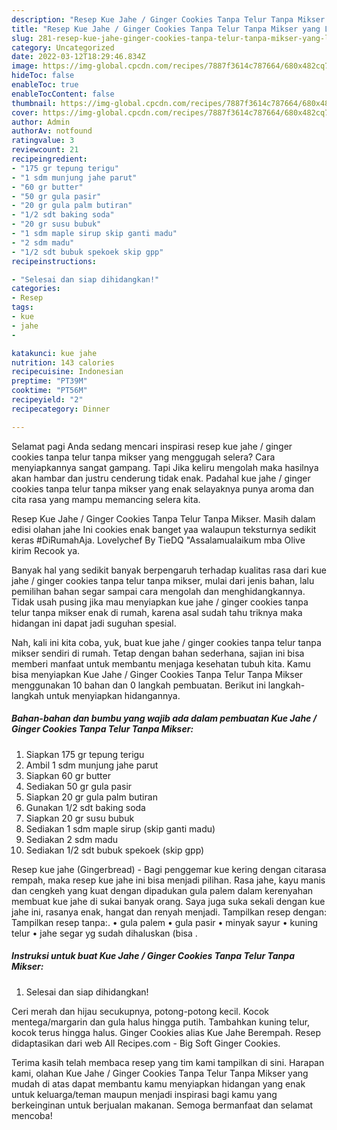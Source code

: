 ```yaml
---
description: "Resep Kue Jahe / Ginger Cookies Tanpa Telur Tanpa Mikser yang Lezat , Bisa Manjain Lidah"
title: "Resep Kue Jahe / Ginger Cookies Tanpa Telur Tanpa Mikser yang Lezat , Bisa Manjain Lidah"
slug: 281-resep-kue-jahe-ginger-cookies-tanpa-telur-tanpa-mikser-yang-lezat-bisa-manjain-lidah
category: Uncategorized
date: 2022-03-12T18:29:46.834Z
image: https://img-global.cpcdn.com/recipes/7887f3614c787664/680x482cq70/kue-jahe-ginger-cookies-tanpa-telur-tanpa-mikser-foto-resep-utama.jpg
hideToc: false
enableToc: true
enableTocContent: false
thumbnail: https://img-global.cpcdn.com/recipes/7887f3614c787664/680x482cq70/kue-jahe-ginger-cookies-tanpa-telur-tanpa-mikser-foto-resep-utama.jpg
cover: https://img-global.cpcdn.com/recipes/7887f3614c787664/680x482cq70/kue-jahe-ginger-cookies-tanpa-telur-tanpa-mikser-foto-resep-utama.jpg
author: Admin
authorAv: notfound
ratingvalue: 3
reviewcount: 21
recipeingredient:
- "175 gr tepung terigu"
- "1 sdm munjung jahe parut"
- "60 gr butter"
- "50 gr gula pasir"
- "20 gr gula palm butiran"
- "1/2 sdt baking soda"
- "20 gr susu bubuk"
- "1 sdm maple sirup skip ganti madu"
- "2 sdm madu"
- "1/2 sdt bubuk spekoek skip gpp"
recipeinstructions:

- "Selesai dan siap dihidangkan!"
categories:
- Resep
tags:
- kue
- jahe
- 

katakunci: kue jahe  
nutrition: 143 calories
recipecuisine: Indonesian
preptime: "PT39M"
cooktime: "PT56M"
recipeyield: "2"
recipecategory: Dinner

---
```



Selamat pagi Anda sedang mencari inspirasi resep kue jahe / ginger cookies tanpa telur tanpa mikser yang menggugah selera? Cara menyiapkannya sangat gampang. Tapi Jika keliru mengolah maka hasilnya akan hambar dan justru cenderung tidak enak. Padahal kue jahe / ginger cookies tanpa telur tanpa mikser yang enak selayaknya punya aroma dan cita rasa yang mampu memancing selera kita.


Resep Kue Jahe / Ginger Cookies Tanpa Telur Tanpa Mikser. Masih dalam edisi olahan jahe Ini cookies enak banget yaa walaupun teksturnya sedikit keras #DiRumahAja. Lovelychef By TieDQ &#34;Assalamualaikum mba Olive kirim Recook ya.

Banyak hal yang sedikit banyak berpengaruh terhadap kualitas rasa dari kue jahe / ginger cookies tanpa telur tanpa mikser, mulai dari jenis bahan, lalu pemilihan bahan segar sampai cara mengolah dan menghidangkannya. Tidak usah pusing jika mau menyiapkan kue jahe / ginger cookies tanpa telur tanpa mikser enak di rumah, karena asal sudah tahu triknya maka hidangan ini dapat jadi suguhan spesial.


Nah, kali ini kita coba, yuk, buat kue jahe / ginger cookies tanpa telur tanpa mikser sendiri di rumah. Tetap dengan bahan sederhana, sajian ini bisa memberi manfaat untuk membantu menjaga kesehatan tubuh kita. Kamu bisa menyiapkan Kue Jahe / Ginger Cookies Tanpa Telur Tanpa Mikser menggunakan 10 bahan dan 0 langkah pembuatan. Berikut ini langkah-langkah untuk menyiapkan hidangannya.

<!--inarticleads1-->

##### Bahan-bahan dan bumbu yang wajib ada dalam pembuatan Kue Jahe / Ginger Cookies Tanpa Telur Tanpa Mikser:

1. Siapkan 175 gr tepung terigu
1. Ambil 1 sdm munjung jahe parut
1. Siapkan 60 gr butter
1. Sediakan 50 gr gula pasir
1. Siapkan 20 gr gula palm butiran
1. Gunakan 1/2 sdt baking soda
1. Siapkan 20 gr susu bubuk
1. Sediakan 1 sdm maple sirup (skip ganti madu)
1. Sediakan 2 sdm madu
1. Sediakan 1/2 sdt bubuk spekoek (skip gpp)


Resep kue jahe (Gingerbread) - Bagi penggemar kue kering dengan citarasa rempah, maka resep kue jahe ini bisa menjadi pilihan. Rasa jahe, kayu manis dan cengkeh yang kuat dengan dipadukan gula palem dalam kerenyahan membuat kue jahe di sukai banyak orang. Saya juga suka sekali dengan kue jahe ini, rasanya enak, hangat dan renyah menjadi. Tampilkan resep dengan: Tampilkan resep tanpa:. • gula palem • gula pasir • minyak sayur • kuning telur • jahe segar yg sudah dihaluskan (bisa . 

<!--inarticleads2-->

##### Instruksi untuk buat Kue Jahe / Ginger Cookies Tanpa Telur Tanpa Mikser:


1. Selesai dan siap dihidangkan!

Ceri merah dan hijau secukupnya, potong-potong kecil. Kocok mentega/margarin dan gula halus hingga putih. Tambahkan kuning telur, kocok terus hingga halus. Ginger Cookies alias Kue Jahe Berempah. Resep didaptasikan dari web All Recipes.com - Big Soft Ginger Cookies. 

Terima kasih telah membaca resep yang tim kami tampilkan di sini. Harapan kami, olahan Kue Jahe / Ginger Cookies Tanpa Telur Tanpa Mikser yang mudah di atas dapat membantu kamu menyiapkan hidangan yang enak untuk keluarga/teman maupun menjadi inspirasi bagi kamu yang berkeinginan untuk berjualan makanan. Semoga bermanfaat dan selamat mencoba!

